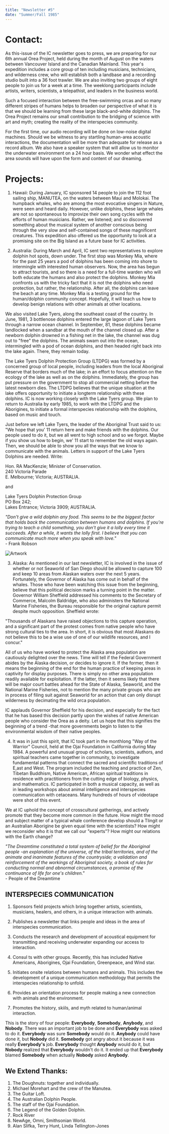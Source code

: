 ```yaml
---
title: "Newsletter #5"
date: "Summer/Fall 1985"
---
```


# Contact: 

As this-issue of the IC newsletter goes to press, we are preparing for our 6th annual Orea Project, held during the month of August on the waters between Vancouver Island and the Canadian Mainland. This year's expedition includes a core group of ten including musicians, technicians, and wilderness crew, who will establish both a landbase and a recording studio built into a 36 foot trawler. We are also inviting two groups of eight people to join us for a week at a time. The weeklong participants include artists, writers, scientists, a telepathist, and leaders in the business world. 

Such a focused interaction between the free-swimming orcas and so many different stripes of humans helps to broaden our perspective of what it is that we should be learning from these large black-and-white dolphins. The Orea Project remains our small contribution to the bridging of science with art and myth; creating the reality of the interspecies community. 

For the first time, our audio recording will be done on low-noise digital machines. Should we be witness to any startling human-area acoustic interactions, the documentation will be more than adequate for release as a record album. We also have a speaker system that will allow us to monitor the underwater environment on a 24 hour basis. We wonder what effect the area sounds will have upon the form and content of our dreaming. 


# Projects: 
1. Hawaii: During January, IC sponsored 14 people to join the 112 foot sailing ship, MANUTEA, on the waters between Maui and Molokai. The humpback whales, who are among the most evocative singers in Nature, were seen and heard daily. However, unlike dolphins, these large whales are not so spontaneous to improvize their own song cycles with the efforts of human musicians. Rather, we listened; and so discovered something about the musical system of another conscious being through the very slow and self-contained songs of these magnificent creatures. This  expedition  also  offered  us  the  opportunity  to  look  at  a  promising  site  on  the  Big  Island  as  a  future  base  for  IC  activities.  

2. Australia: During March and April, IC sent two representatives to explore dolphin hot spots, down under. The first stop was Monkey Mia, where for the past 25 years a pod of dolphins has been coming into shore to intermingle with interested human observers. Now, the area has begun to attract tourists, and so there is a need for a full-time warden who will both educate the humans and also protect the dolphins. Monkey Mia confronts us with the tricky fact that it is not the dolphins who need 
protection, but rather, the relationship. After all, the dolphins can leave the beach at any time. Monkey Mia is a testing 
ground for the human/dolphin community concept. Hopefully, it will teach us how to develop benign relations with other animals at other locations. 

We also visited Lake Tyers, along the southeast coast of the country. In June, 1981, 3 bottlenose dolphins entered the large lagoon of Lake Tyers through a narrow ocean channel. In September, 81, these dolphins became landlocked when a sandbar at the mouth of the channel closed up. After a newborn dolphin drowned in a fishing net in the lake, the channel was dug out to "free" the dolphins. The animals swam out into the ocean, intermingled with a pod of ocean dolphins, and then headed right back into the lake again. There, they remain today. 

The Lake Tyers Dolphin Protection Group (LTDPG) was formed by a concerned group of local people, including leaders from the local Aboriginal Reserve that borders much of the lake; in an effort to focus attention on the ecology of the lake as well as on the dolphins. Immediately, the group has put pressure on the government to stop all commercial netting before the latest newborn dies. The LTDPG believes that the unique situation at the lake offers opportunity to initiate a longterm relationship with these dolphins. IC is now working closely with the Lake Tyers group. We plan to return to Australia by early 1985, to work with the LTDPG and the Aborigines, to initiate a formal interspecies relationship with the dolphins, based on music and touch. 

Just before we left Lake Tyers, the leader of the Aboriginal Trust said to us: "We hope that you' 11 return here and make friends with the dolphins. Our people used to do it, but we all went to high school and so we forgot. Maybe if you show us how to begin, we' 11 start to remember the old ways again. Then, we should be able to show you all the ways that we know to communicate with the animals. Letters in support of the Lake Tyers Dolphins are needed. Write: 

Hon. RA MacKenzie; Minister of Conservation.
<br />240 Victoria Parade
<br />E. Melbourne; Victoria; AUSTRALIA. 

and 

Lake Tyers Dolphin Protection Group
<br />PO Box 242; 
<br />Lakes Entrance; Victoria 3909; AUSTRALIA.


*"Don't give a wild dolphin any food. This seems to be the biggest factor that holds back the communication between humans and dolphins. If you're trying to teach a child something, you don't give it a lolly every time it succeeds. After a while, it wants the lolly first. I believe that you can communicate much more when you speak with love."* 
<br />- Frank Robson 

<div class="newsletter-image">
<img  src="https://res.cloudinary.com/dzxk4xfee/image/upload/v1752160417/IN0004-1_pe3goc.png" alt='Artwork'/>
</div>

3. Alaska: As mentioned in our last newsletter, IC is involved in the issue of whether or not Seaworld of San Diego should be allowed to capture 100 and keep 10 areas from Alaskan waters over the next 5 years. Fortunately, the Governor of Alaska has come out in behalf of the whales. Those who have been watching this issue from the beginning, believe that this political decision marks a turning point in the matter. Governor William Sheffield addressed his comments to the Secretary of Commerce, Malcolm Baldridge, who also administers the National Marine Fisheries, the Bureau responsible for the original capture permit despite much opposition. Sheffield wrote:

"Thousands of Alaskans have raised objections to this capture operation, and a significant part of the protest comes from native people who have strong cultural ties to the area. In short, it is obvious that most Alaskans do not believe this to be a wise use of one of our wildlife resources, and I concur." 

All of us who have worked to protect the Alaska area population are cautiously delighted over the news. Time will tell if the Federal Government abides by the Alaska decision, or decides to ignore it. If the former, then it means the beginning of the end for the human practice of keeping areas in captivity for display purposes. There is simply no other area population readily available for exploitation. If the latter, then it seems likely that there will be major court battles ahead for the State of  Alaska, Seaworld, and the National Marine Fisheries, not to mention the many private groups who are in process of filing suit against Seaworld for an action that can only disrupt wilderness by decimating the wild orca population. 

IC applauds Governor Sheffield for his decision, and especially for the fact that he has based this decision partly upon the wishes of native American people who consider the Orea as a deity. Let us hope that this signifies the beginning of a trend -that more governments begin to listen to the environmental wisdom of their native peoples.

4. It was in just this spirit, that IC took part in the monthlong "Way of the Warrior" Council, held at the Ojai Foundation in California during May 1984. A powerful and unusual group of scholars, scientists, authors, and spiritual teachers came together in community, to investigate fundamental patterns that connect the sacred and scientific traditions of E,ast and West. The program included the teaching and practice of Zen, Tibetan Buddhism, Native American, African spiritual traditions in residence with practitioners from the cutting edge of biology, physics, and mathematics. IC participated in both a musical capacity, as well as in leading workshops about animal intelligence and interspecies communication with cetaceans. Many hundreds of hours of videotape were shot of this event.

We at IC uphold the concept of crosscultural gatherings, and actively promote that they become more common in the future. How might the mood and subject matter of a typical whale conference develop should a Tlingit or an Australian Aborigine be given equal time with the scientists? How might we reconsider who it is that we call our "experts"? How might our relations with the Earth change? 

*"The Dreamtime constituted a total system of belief for the Aboriginal people -an explanation of the universe, of the tribal territories, and of the animate and inanimate features of the countryside; a validation and reinforcement of the workings of Aboriginal society, a book of rules for conducting normal and abnormal circumstances, a promise of the continuance of life for one's children."*
<br />- People of the Dreamtime

## INTERSPECIES COMMUNICATION 
1. Sponsors field projects which bring together artists, scientists, musicians, healers, and others, in a unique interaction with animals. 

2. Publishes a newsletter that links people and ideas in the area of interspecies communication. 

3. Conducts the research and development of acoustical equipment for transmitting and receiving underwater expanding our access to interaction. 

4. Consul ts with other groups. Recently, this has included Native Americans, Aborigines, Ojai Foundation, Greenpeace, and Wind star. 

5. Initiates onsite relations between humans and animals. This includes the development of a unique communication methodology that permits the interspecies relationship to unfold. 

6. Provides an orientation process for people making a new connection with animals and the environment. 

7. Promotes the history, skiils, and myth related to human/animal interaction. 

This is the story of four people: **Everybody**, **Somebody**, **Anybody**, and **Nobody**. There was an important job to be done and **Everybody** was asked to do it. **Everybody** was sure **Somebody** would do it. **Anybody** could have done it, but **Nobody** did it. **Somebody** got angry about it because it was really **Everybody's** job. **Everybody** thought **Anybody** would do it, but **Nobody** realized that **Everybody** wouldn't do it. It ended up that **Everybody** blamed **Somebody** when actually **Nobody** asked **Anybody**. 

## We Extend Thanks: 
1. The Doughnuts: together and individually.
2. Michael Morehart and the crew of the Manutea. 
3. The Guitar Loft. 
4. The Australian Dolphin People. 
5. The staff of the Ojai Foundation. 
6. The Legend of the Golden Dolphin. 
7. Rock River 
8. NewAge, Omni, Smithsonian World. 
9. Alan Slifka, Terry Hunt, Linda Tellington-Jones 
